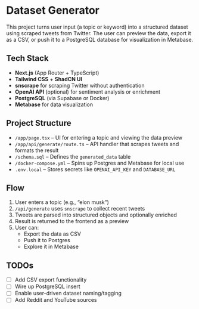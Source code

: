 # Dataset Generator

This project turns user input (a topic or keyword) into a structured dataset using scraped tweets from Twitter. The user can preview the data, export it as a CSV, or push it to a PostgreSQL database for visualization in Metabase.

## Tech Stack

- **Next.js** (App Router + TypeScript)
- **Tailwind CSS** + **ShadCN UI**
- **snscrape** for scraping Twitter without authentication
- **OpenAI API** (optional) for sentiment analysis or enrichment
- **PostgreSQL** (via Supabase or Docker)
- **Metabase** for data visualization

## Project Structure

- `/app/page.tsx` – UI for entering a topic and viewing the data preview
- `/app/api/generate/route.ts` – API handler that scrapes tweets and formats the result
- `/schema.sql` – Defines the `generated_data` table
- `/docker-compose.yml` – Spins up Postgres and Metabase for local use
- `.env.local` – Stores secrets like `OPENAI_API_KEY` and `DATABASE_URL`

## Flow

1. User enters a topic (e.g., “elon musk”)
2. `/api/generate` uses `snscrape` to collect recent tweets
3. Tweets are parsed into structured objects and optionally enriched
4. Result is returned to the frontend as a preview
5. User can:
   - Export the data as CSV
   - Push it to Postgres
   - Explore it in Metabase

## TODOs

- [ ] Add CSV export functionality
- [ ] Wire up PostgreSQL insert
- [ ] Enable user-driven dataset naming/tagging
- [ ] Add Reddit and YouTube sources